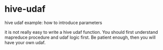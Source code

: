 # hive-udaf
hive udaf example: how to introduce parameters

it is not really easy to write a hive udaf function. You should first understand mapreduce procedure and udaf logic first. Be patient enough, then you will have your own udaf.
